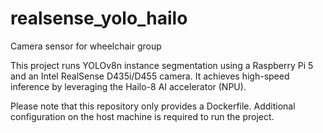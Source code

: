 # realsense_yolo_hailo
Camera sensor for wheelchair group

This project runs YOLOv8n instance segmentation using a Raspberry Pi 5 and an Intel RealSense D435i/D455 camera. It achieves high-speed inference by leveraging the Hailo-8 AI accelerator (NPU).

Please note that this repository only provides a Dockerfile. Additional configuration on the host machine is required to run the project.

